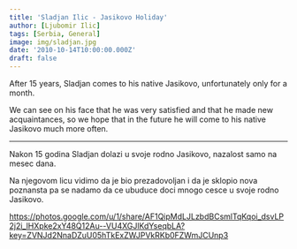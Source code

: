 ```yaml
---
title: 'Sladjan Ilic - Jasikovo Holiday'
author: [Ljubomir Ilic]
tags: [Serbia, General]
image: img/sladjan.jpg
date: '2010-10-14T10:00:00.000Z'
draft: false
---
```


After 15 years, Sladjan comes to his native Jasikovo, unfortunately only for a month.

We can see on his face that he was very satisfied and that he made new acquaintances, so we hope that in the future he will come to his native Jasikovo much more often.

--------

Nakon 15 godina Sladjan dolazi u svoje rodno Jasikovo, nazalost samo na mesec dana.

Na njegovom licu vidimo da je bio prezadovoljan i da je sklopio nova poznansta pa se nadamo da ce ubuduce doci mnogo cesce u svoje rodno Jasikovo.

https://photos.google.com/u/1/share/AF1QipMdLJLzbdBCsmlTqKqoi_dsvLP2j2i_lHXpke2xY48Q12Au--VU4XGJlKdYseqbLA?key=ZVNJd2NnaDZuU05hTkExZWJPVkRKb0FZWmJCUnp3